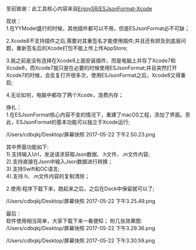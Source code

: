 
至前致谢：此工具核心内容来自[EnjoySR/ESJsonFormat-Xcode](https://github.com/EnjoySR/ESJsonFormat-Xcode)

现状：  
1.在YYModel盛行的时候，其他插件都可以不用，但是ESJsonFormat必不可缺；

2.Xcode8不支持插件之后,需要对其重签名才能使用插件;并且还有顾及到底层问题，重新签名后的Xcode打包不能上传上传AppStore;   
 
3.我之前是没有选择在Xcode8上面安装插件，而是电脑上并存了Xcode7和Xcode8，而Xcode7就只是在必要的时候使用ESJsonFormat;并且突然打开Xcode7的时候，会反复打开很多次，使用ESJsonFormat之后，Xcode8又得重启;  
  
4.无论如何，电脑中都存了两个Xcode，浪费内存；  
  

挣扎：  
1.在ESJsonFormat核心内容不变的情况下，重建了macOS工程，添加了界面。至此，ESJsonFormat的基本功能可以独立于Xcode运行;  
 
/Users/cdbqkj/Desktop/屏幕快照 2017-05-22 下午2.50.23.png  

其中界面功能如下:  
1).支持输入Url，发送请求获取Json数据、.h文件、.m文件内容;   
2).支持直接在Json中输入Json数据进行转换；  
3).支持Swift和OC语言;    
4).支持.h、.m文件内容的复制清除；  


2.使用:程序下载下来，跑起来之后，之后在Dock中保留就可以了;  

/Users/cdbqkj/Desktop/屏幕快照 2017-05-22 下午3.25.49.png


最后：  
软件使用相当简单，大家下载下来一看便知； 
附几张效果图:    
/Users/cdbqkj/Desktop/屏幕快照 2017-05-22 下午3.29.36.png   
  
/Users/cdbqkj/Desktop/屏幕快照 2017-05-22 下午3.30.59.png
